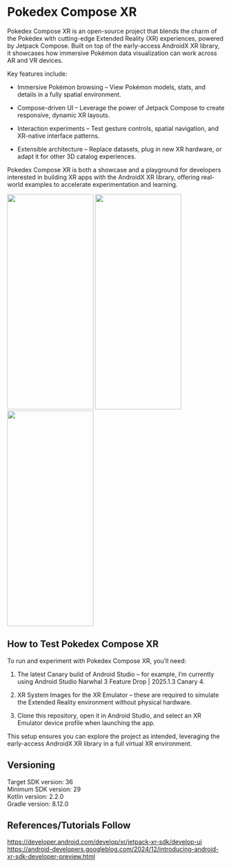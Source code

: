 # Pokedex Compose XR

Pokedex Compose XR is an open-source project that blends the charm of the Pokédex with cutting-edge
Extended Reality (XR) experiences, powered by Jetpack Compose. Built on top of the early-access
AndroidX XR library, it showcases how immersive Pokémon data visualization can work across AR and VR
devices.

Key features include:

- Immersive Pokémon browsing – View Pokémon models, stats, and details in a fully spatial
  environment.

- Compose-driven UI – Leverage the power of Jetpack Compose to create responsive, dynamic XR
  layouts.

- Interaction experiments – Test gesture controls, spatial navigation, and XR-native interface
  patterns.

- Extensible architecture – Replace datasets, plug in new XR hardware, or adapt it for other 3D
  catalog experiences.

Pokedex Compose XR is both a showcase and a playground for developers interested in building XR apps
with the AndroidX XR library, offering real-world examples to accelerate experimentation and
learning.

<p align="left">
  <a title="simulator_image"><img src="examples/Screenshot_20250810_024943.png" height="500" width="200"></a>
  <a title="simulator_image"><img src="examples/Screenshot_20250810_024956.png" height="500" width="200"></a>
  <a title="simulator_image"><img src="examples/example_gif1.gif" height="500" width="200"></a>
</p>

## How to Test Pokedex Compose XR

To run and experiment with Pokedex Compose XR, you’ll need:

1. The latest Canary build of Android Studio – for example, I’m currently using Android Studio
   Narwhal
   3 Feature Drop | 2025.1.3 Canary 4.

2. XR System Images for the XR Emulator – these are required to simulate the Extended Reality
   environment without physical hardware.

3. Clone this repository, open it in Android Studio, and select an XR Emulator device profile when
   launching the app.

This setup ensures you can explore the project as intended, leveraging the early-access AndroidX XR
library in a full virtual XR environment.

## Versioning

Target SDK version: 36 <br />
Minimum SDK version: 29 <br />
Kotlin version: 2.2.0 <br />
Gradle version: 8.12.0 <br />

## References/Tutorials Follow

https://developer.android.com/develop/xr/jetpack-xr-sdk/develop-ui <br />
https://android-developers.googleblog.com/2024/12/introducing-android-xr-sdk-developer-preview.html <br />